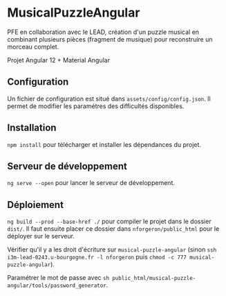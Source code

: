 # MusicalPuzzleAngular

PFE en collaboration avec le LEAD, création d'un puzzle musical en combinant plusieurs pièces (fragment de musique) pour reconstruire un morceau complet.

Projet Angular 12 + Material Angular

## Configuration

Un fichier de configuration est situé dans `assets/config/config.json`.
Il permet de modifier les paramétres des difficultés disponibles.

## Installation

`npm install` pour télécharger et installer les dépendances du projet. 

## Serveur de développement

`ng serve --open` pour lancer le serveur de développement.

## Déploiement

`ng build --prod --base-href ./` pour compiler le projet dans le dossier `dist/`.
Il faut ensuite placer ce dossier dans `nforgeron/public_html` pour le déployer sur le serveur.

Vérifier qu'il y a les droit d'écriture sur `musical-puzzle-angular` (sinon `ssh i3m-lead-0243.u-bourgogne.fr -l nforgeron` puis `chmod -c 777 musical-puzzle-angular`).

Paramétrer le mot de passe avec `sh public_html/musical-puzzle-angular/tools/password_generator`.